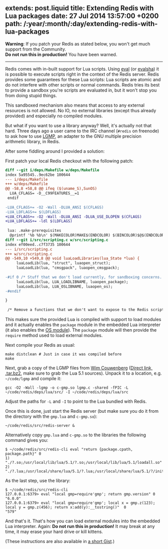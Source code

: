 extends: post.liquid
title: Extending Redis with Lua packages
date: 27 Jul 2014 13:57:00 +0200
path: /:year/:month/:day/extending-redis-with-lua-packages
---

**Warning**: If you patch your Redis as stated below, you won't get much support from the Community.  
**Do not run this in production!** You have been warned.

------

Redis comes with in-built support for Lua scripts. Using [eval][] (or [evalsha][]) it is possible to execute scripts right in the context of the Redis server.
Redis provides some guarantees for these Lua scripts: Lua scripts are atomic and do not interfere with other scripts or normal commands.
Redis tries its best to provide a sandbox you're scripts are evaluated in, but it won't stop you from doing stupid things.

This sandboxed mechanism also means that access to any external resources is not allowed. No IO, no external libraries (except thus already provided) and especially no compiled modules.

But what if you want to use a library anyway? Well, it's actually not that hard.
Three days ago a user came to the IRC channel (`#redis` on freenode) to ask how to use [LGMP][], an adapter to the GNU multiple precision arithmetic library, in Redis.

After some fiddling around I provided a solution:

First patch your local Redis checkout with the following patch:

~~~diff
diff --git i/deps/Makefile w/deps/Makefile
index 5a95545..9ec62be 100644
--- i/deps/Makefile
+++ w/deps/Makefile
@@ -58,8 +58,8 @@ ifeq ($(uname_S),SunOS)
  LUA_CFLAGS= -D__C99FEATURES__=1
 endif
 
-LUA_CFLAGS+= -O2 -Wall -DLUA_ANSI $(CFLAGS)
-LUA_LDFLAGS+= $(LDFLAGS)
+LUA_CFLAGS+= -O2 -Wall -DLUA_ANSI -DLUA_USE_DLOPEN $(CFLAGS)
+LUA_LDFLAGS+= -ldl $(LDFLAGS)
 
 lua: .make-prerequisites
  @printf '%b %b\n' $(MAKECOLOR)MAKE$(ENDCOLOR) $(BINCOLOR)$@$(ENDCOLOR)
diff --git i/src/scripting.c w/src/scripting.c
index ef00eed..c7f3735 100644
--- i/src/scripting.c
+++ w/src/scripting.c
@@ -549,10 +549,8 @@ void luaLoadLibraries(lua_State *lua) {
     luaLoadLib(lua, "struct", luaopen_struct);
     luaLoadLib(lua, "cmsgpack", luaopen_cmsgpack);
 
-#if 0 /* Stuff that we don't load currently, for sandboxing concerns. */
     luaLoadLib(lua, LUA_LOADLIBNAME, luaopen_package);
     luaLoadLib(lua, LUA_OSLIBNAME, luaopen_os);
-#endif
 
}
 
 /* Remove a functions that we don't want to expose to the Redis scripting
~~~

This makes sure the provided Lua is compiled with support to load modules and it actually enables the `package` module in the embedded Lua interpreter (it also enables the [OS module][os]). The `package` module will then provide the `require` method used to load external modules.

Next compile your Redis as usual:

~~~shell
make distclean # Just in case it was compiled before
make
~~~

Next, grab a copy of the LGMP files from [Wim Couwenberg](http://members.chello.nl/~w.couwenberg/) ([Direct link, .tar.bz2](http://members.chello.nl/~w.couwenberg/lgmp.tar.bz2), make sure to grab the Lua 5.1 sources).
Unpack it to a location, e.g. `~/code/lgmp` and compile it:

~~~shell
gcc -O2 -Wall -lgmp -o c-gmp.so lgmp.c -shared -fPIC -L ~/code/redis/deps/lua/src/ -I ~/code/redis/deps/lua/src
~~~

Adjust the paths for `-L` and `-I` to point to the Lua bundled with Redis.

Once this is done, just start the Redis server (but make sure you do it from the directory with the `gmp.lua` and `c-gmp.so`):

~~~shell
~/code/redis/src/redis-server &
~~~

Alternatively copy `gmp.lua` and `c-gmp.so` to the libraries the following command gives you:

~~~shell
$ ~/code/redis/src/redis-cli eval "return {package.cpath, package.path}" 0
1) "./?.so;/usr/local/lib/lua/5.1/?.so;/usr/local/lib/lua/5.1/loadall.so"
2) "./?.lua;/usr/local/share/lua/5.1/?.lua;/usr/local/share/lua/5.1/?/init.lua;/usr/local/lib/lua/5.1/?.lua;/usr/local/lib/lua/5.1/?/init.lua"
~~~

As the last step, use the library:

~~~shell
$ ~/code/redis/src/redis-cli
127.0.0.1:6379> eval "local gmp=require'gmp'; return gmp.version" 0
"6.0.0"
127.0.0.1:6379> eval "local gmp=require'gmp'; local x = gmp.z(123); local y = gmp.z(456); return x:add(y):__tostring()"  0
"579"
~~~

And that's it. That's how you can load external modules into the embedded Lua interpreter.
Again: **Do not run this in production!** It may break at any time, it may erase your hard drive or kill kittens.

(These instructions are also available in [a short Gist](https://gist.github.com/badboy/7032fe739742caf22eaf).)

[eval]: http://redis.io/commands/eval
[evalsha]: http://redis.io/commands/evalsha
[lgmp]: http://members.chello.nl/~w.couwenberg/lgmp.htm
[os]: http://lua-users.org/wiki/OsLibraryTutorial
